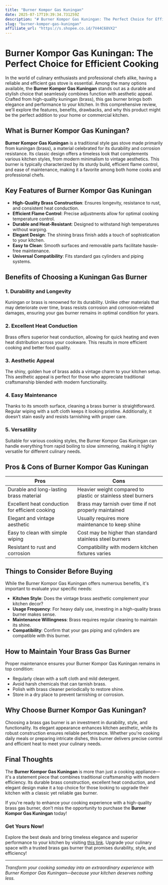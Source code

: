```yaml
---
title: "Burner Kompor Gas Kuningan"
date: 2025-07-17T19:39:34.731259Z
description: "# Burner Kompor Gas Kuningan: The Perfect Choice for Efficient Cooking..."
slug: "burner-kompor-gas-kuningan"
affiliate_url: "https://s.shopee.co.id/7V44C68VX2"
---
```

# Burner Kompor Gas Kuningan: The Perfect Choice for Efficient Cooking

In the world of culinary enthusiasts and professional chefs alike, having a reliable and efficient gas stove is essential. Among the many options available, the **Burner Kompor Gas Kuningan** stands out as a durable and stylish choice that seamlessly combines function with aesthetic appeal. Crafted from high-quality kuningan (brass), this gas burner brings both elegance and performance to your kitchen. In this comprehensive review, we'll explore the features, benefits, drawbacks, and why this product might be the perfect addition to your home or commercial kitchen.

## What is Burner Kompor Gas Kuningan?

**Burner Kompor Gas Kuningan** is a traditional style gas stove made primarily from kuningan (brass), a material celebrated for its durability and corrosion resistance. Its classic design offers a timeless look that complements various kitchen styles, from modern minimalism to vintage aesthetics. This burner is typically characterized by its sturdy build, efficient flame control, and ease of maintenance, making it a favorite among both home cooks and professional chefs.

## Key Features of Burner Kompor Gas Kuningan

- **High-Quality Brass Construction**: Ensures longevity, resistance to rust, and consistent heat conduction.
- **Efficient Flame Control**: Precise adjustments allow for optimal cooking temperature control.
- **Durable and Heat-Resistant**: Designed to withstand high temperatures without warping.
- **Elegant Design**: The shining brass finish adds a touch of sophistication to your kitchen.
- **Easy to Clean**: Smooth surfaces and removable parts facilitate hassle-free maintenance.
- **Universal Compatibility**: Fits standard gas cylinders and piping systems.

## Benefits of Choosing a Kuningan Gas Burner

### 1. Durability and Longevity

Kuningan or brass is renowned for its durability. Unlike other materials that may deteriorate over time, brass resists corrosion and corrosion-related damages, ensuring your gas burner remains in optimal condition for years.

### 2. Excellent Heat Conduction

Brass offers superior heat conduction, allowing for quick heating and even heat distribution across your cookware. This results in more efficient cooking and better food quality.

### 3. Aesthetic Appeal

The shiny, golden hue of brass adds a vintage charm to your kitchen setup. This aesthetic appeal is perfect for those who appreciate traditional craftsmanship blended with modern functionality.

### 4. Easy Maintenance

Thanks to its smooth surface, cleaning a brass burner is straightforward. Regular wiping with a soft cloth keeps it looking pristine. Additionally, it doesn’t stain easily and resists tarnishing with proper care.

### 5. Versatility

Suitable for various cooking styles, the Burner Kompor Gas Kuningan can handle everything from rapid boiling to slow simmering, making it highly versatile for different culinary needs.

## Pros & Cons of Burner Kompor Gas Kuningan

| **Pros** | **Cons** |
|------------|--------------|
| Durable and long-lasting brass material | Heavier weight compared to plastic or stainless steel burners |
| Excellent heat conduction for efficient cooking | Brass may tarnish over time if not properly maintained |
| Elegant and vintage aesthetic | Usually requires more maintenance to keep shine |
| Easy to clean with simple wiping | Cost may be higher than standard stainless steel burners |
| Resistant to rust and corrosion | Compatibility with modern kitchen fixtures varies |

## Things to Consider Before Buying

While the Burner Kompor Gas Kuningan offers numerous benefits, it's important to evaluate your specific needs:

- **Kitchen Style**: Does the vintage brass aesthetic complement your kitchen decor?
- **Usage Frequency**: For heavy daily use, investing in a high-quality brass burner makes sense.
- **Maintenance Willingness**: Brass requires regular cleaning to maintain its shine.
- **Compatibility**: Confirm that your gas piping and cylinders are compatible with this burner.

## How to Maintain Your Brass Gas Burner

Proper maintenance ensures your Burner Kompor Gas Kuningan remains in top condition:

- Regularly clean with a soft cloth and mild detergent.
- Avoid harsh chemicals that can tarnish brass.
- Polish with brass cleaner periodically to restore shine.
- Store in a dry place to prevent tarnishing or corrosion.

## Why Choose Burner Kompor Gas Kuningan?

Choosing a brass gas burner is an investment in durability, style, and functionality. Its elegant appearance enhances kitchen aesthetic, while its robust construction ensures reliable performance. Whether you're cooking daily meals or preparing intricate dishes, this burner delivers precise control and efficient heat to meet your culinary needs.

## Final Thoughts

The **Burner Kompor Gas Kuningan** is more than just a cooking appliance—it's a statement piece that combines traditional craftsmanship with modern efficiency. Its durable brass construction, excellent heat conduction, and elegant design make it a top choice for those looking to upgrade their kitchen with a classic yet reliable gas burner.

If you're ready to enhance your cooking experience with a high-quality brass gas burner, don’t miss the opportunity to purchase the **Burner Kompor Gas Kuningan** today!

### Get Yours Now!

Explore the best deals and bring timeless elegance and superior performance to your kitchen by visiting [this link](https://s.shopee.co.id/7V44C68VX2). Upgrade your culinary space with a trusted brass gas burner that promises durability, style, and efficiency!

---

*Transform your cooking someday into an extraordinary experience with Burner Kompor Gas Kuningan—because your kitchen deserves nothing less.*